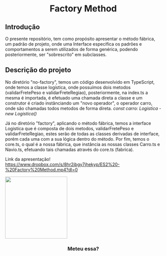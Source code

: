 <h1 align="center"> Factory Method </h1>

<h2> Introdução </h2>

O presente repositório, tem como propósito apresentar o método fábrica, um padrão de projeto, onde uma Interface especifica
os padrões e comportamentos a serem utilizados de forma genérica, podendo posteriormente, ser "sobrescrito" em subclasses.

<h2> Descrição do projeto </h2>

No diretório "no-factory", temos um código desenvolvido em TypeScript, onde temos a classe logística, onde possuímos dois metodos (validarFretePeso e validarFreteRegiao), posteriormente, na index.ts a mesma é importada, é efetuado uma chamada direta a classe e um construtor é criado instânciando um "novo operador", o operador carro, onde são chamadas todos metodos de forma direta. <i>const carro: Logistica - new Logistica()</i>

Já no diretório "factory", aplicando o método fábrica, temos a interface Logistica que é composta de dois metodos, validarFretePeso e validarFreteRegiao, estes serão de todas as classes derivadas de interface, porém cada uma com a sua lógica dentro do método. Por fim, temos o core.ts, o qual é a nossa fábrica, que instância as nossas classes Carro.ts e Navio.ts, efetuando tais chamadas através do core.ts (fabrica).

Link da apresentação!
https://www.dropbox.com/s/8hr2jbgy7jhekyp/ES2%20-%20Factory%20Method.mp4?dl=0
 

<img width="200" align="center" src="https://pbs.twimg.com/media/FIzozpiXIAQYdlI.jpg">
<h3 align="center"> Meteu essa? </h3>
